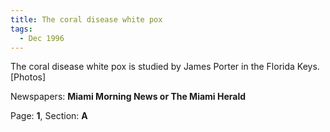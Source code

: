 ```yaml
---  
title: The coral disease white pox  
tags:  
  - Dec 1996  
---  
```

  
The coral disease white pox is studied by James Porter in the Florida Keys. [Photos]  
  
Newspapers: **Miami Morning News or The Miami Herald**  
  
Page: **1**, Section: **A** 
